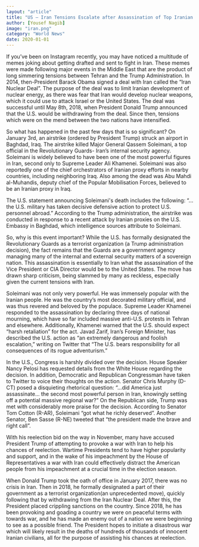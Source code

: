 ```yaml
---
layout: "article"
title: "US – Iran Tensions Escalate after Assassination of Top Iranian Security Official"
author: [Yousef Nagib]
image: "iran.png"
category: "World News"
date: 2020-01-01
---
```

If you’ve been on Instagram recently, you may have noticed a multitude of memes joking about getting drafted and sent to fight in Iran. These memes were made following major events in the Middle East that are the product of long simmering tensions between Tehran and the Trump Administration. In 2014, then-President Barack Obama signed a deal with Iran called the “Iran Nuclear Deal”. The purpose of the deal was to limit Iranian development of nuclear energy, as there was fear that Iran would develop nuclear weapons, which it could use to attack Israel or the United States. The deal was successful until May 8th, 2018, when President Donald Trump announced that the U.S. would be withdrawing from the deal. Since then, tensions which were on the mend between the two nations have intensified.

So what has happened in the past few days that is so significant? On January 3rd, an airstrike (ordered by President Trump) struck an airport in Baghdad, Iraq. The airstrike killed  Major General Qassem Soleimani, a top official in the Revolutionary Guards- Iran’s internal security agency. Soleimani is widely believed to have been one of the most powerful figures in Iran, second only to Supreme Leader Ali Khamenei. Soleimani was also reportedly one of the chief orchestrators of Iranian proxy efforts in nearby countries, including neighboring Iraq. Also among the dead was Abu Mahdi al-Muhandis, deputy chief of the Popular Mobilisation Forces,  believed to be an Iranian proxy in Iraq.

The U.S. statement announcing Soleimani's death includes the following: “... the U.S. military has taken decisive defensive action to protect U.S. personnel abroad.” According to the Trump administration, the airstrike was conducted in response to a recent attack by Iranian proxies on the U.S. Embassy in Baghdad, which intelligence sources attribute to Soleimani.

So, why is this event important? While the U.S. has formally designated the Revolutionary Guards as a terrorist organization (a Trump administration decision), the fact remains that the Guards are a government agency managing many of the internal and external security matters of a sovereign nation. This assassination is essentially to Iran what the assassination of the Vice President or CIA Director would be to the United States. The move has drawn sharp criticism, being slammed by many as reckless, especially given the current tensions with Iran.

Soleimani was not only very powerful. He was immensely popular with the Iranian people. He was the country’s most decorated military official, and was thus revered and beloved by the populace. Supreme Leader Khamenei responded to the assassination by declaring three days of national mourning, which have so far included massive anti-U.S. protests in Tehran and elsewhere. Additionally, Khamenei warned that the U.S. should expect “harsh retaliation” for the act. Javad Zarif, Iran’s Foreign Minister, has described the U.S. action as “an extremely dangerous and foolish escalation,” writing on Twitter that “The U.S. bears responsibility for all consequences of its rogue adventurism.”

In the U.S., Congress is harshly divided over the decision. House Speaker Nancy Pelosi has requested details from the White House regarding the decision. In addition, Democratic and Republican Congressman have taken to Twitter to voice their thoughts on the action. Senator Chris Murphy (D-CT) posed a disquieting rhetorical question: “...did America just assassinate… the second most powerful person in Iran, knowingly setting off a potential massive regional war?” On the Republican side, Trump was met with considerably more praise for the decision. According to Senator Tom Cotton (R-AR), Soleimani “got what he richly deserved”. Another Senator, Ben Sasse (R-NE) tweeted that “the president made the brave and right call”.

With his reelection bid on the way in November, many have accused President Trump of attempting to provoke a war with Iran to help his chances of reelection. Wartime Presidents tend to have higher popularity and support, and in the wake of his impeachment by the House of Representatives a war with Iran could effectively distract the American people from his impeachment at a crucial time in the election season.

When Donald Trump took the oath of office in January 2017, there was no crisis in Iran. Then in 2018, he formally designated a part of their government as a terrorist organization(an unprecedented move), quickly following that by withdrawing from the Iran Nuclear Deal. After this, the President placed crippling sanctions on the country. Since 2018, he has been provoking and goading a country we were on peaceful terms with towards war, and he has made an enemy out of a nation we were beginning to see as a possible friend. The President hopes to initiate a disastrous war which will likely result in the deaths of hundreds of thousands of innocent Iranian civilians, all for the purpose of assisting his chances at reelection.
